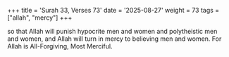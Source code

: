 +++
title = 'Surah 33, Verses 73'
date = '2025-08-27'
weight = 73
tags = ["allah", "mercy"]
+++

so that Allah will punish hypocrite men and women and polytheistic men and women, and Allah will turn in mercy to believing men and women. For Allah is All-Forgiving, Most Merciful. 